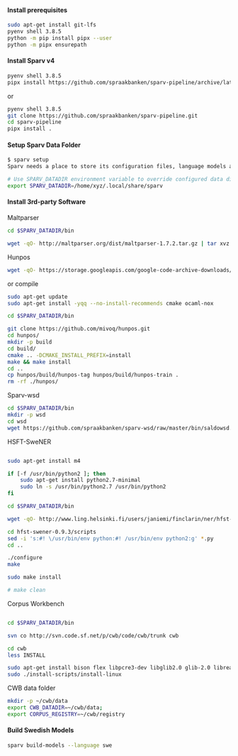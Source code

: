 
 #### Install prerequisites

 ```bash
sudo apt-get install git-lfs
pyenv shell 3.8.5
python -m pip install pipx --user
python -m pipx ensurepath
 ```

#### Install Sparv v4

```bash
pyenv shell 3.8.5
pipx install https://github.com/spraakbanken/sparv-pipeline/archive/latest.tar.gz
```
or

```bash
pyenv shell 3.8.5
git clone https://github.com/spraakbanken/sparv-pipeline.git
cd sparv-pipeline
pipx install .
```

#### Setup Sparv Data Folder

```bash
$ sparv setup
Sparv needs a place to store its configuration files, language models and other data. Enter the path to the directory you want to use. Leave empty to continue using '/home/xyz/.local/share/sparv'.

# Use SPARV_DATADIR environment variable to override configured data dir:
export SPARV_DATADIR=/home/xyz/.local/share/sparv

```

#### Install 3rd-party Software

Maltparser

```bash
cd $SPARV_DATADIR/bin

wget -qO- http://maltparser.org/dist/maltparser-1.7.2.tar.gz | tar xvz
```

Hunpos

```bash
wget -qO- https://storage.googleapis.com/google-code-archive-downloads/v2/code.google.com/hunpos/hunpos-1.0-linux.tgz | tar xvz
```

or compile

```bash
sudo apt-get update
sudo apt-get install -yqq --no-install-recommends cmake ocaml-nox

cd $SPARV_DATADIR/bin

git clone https://github.com/mivoq/hunpos.git
cd hunpos/
mkdir -p build
cd build/
cmake .. -DCMAKE_INSTALL_PREFIX=install
make && make install
cd ..
cp hunpos/build/hunpos-tag hunpos/build/hunpos-train .
rm -rf ./hunpos/
```

Sparv-wsd

```bash
cd $SPARV_DATADIR/bin
mkdir -p wsd
cd wsd
wget https://github.com/spraakbanken/sparv-wsd/raw/master/bin/saldowsd.jar
```

HSFT-SweNER

```bash

sudo apt-get install m4

if [-f /usr/bin/python2 ]; then
    sudo apt-get install python2.7-minimal
    sudo ln -s /usr/bin/python2.7 /usr/bin/python2
fi

cd $SPARV_DATADIR/bin

wget -qO- http://www.ling.helsinki.fi/users/janiemi/finclarin/ner/hfst-swener-0.9.3.tgz | tar xvz

cd hfst-swener-0.9.3/scripts
sed -i 's:#! \/usr/bin/env python:#! /usr/bin/env python2:g' *.py
cd ..

./configure
make

sudo make install

# make clean
```

Corpus Workbench

```bash

cd $SPARV_DATADIR/bin

svn co http://svn.code.sf.net/p/cwb/code/cwb/trunk cwb

cd cwb
less INSTALL

sudo apt-get install bison flex libpcre3-dev libglib2.0 glib-2.0 libreadline libncurses5-dev libncursesw5-dev
sudo ./install-scripts/install-linux

```

CWB data folder

```bash
mkdir -p ~/cwb/data
export CWB_DATADIR=~/cwb/data;
export CORPUS_REGISTRY=~/cwb/registry

```

#### Build Swedish Models

```bash
sparv build-models --language swe
```
